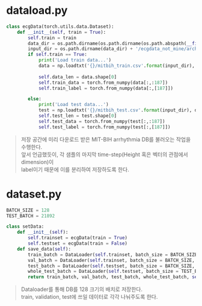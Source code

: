 # dataload.py  
```python
class ecgData(torch.utils.data.Dataset):
    def __init__(self, train = True):
        self.train = train
        data_dir = os.path.dirname(os.path.dirname(os.path.abspath(__file__)))
        input_dir = os.path.dirname(data_dir) + '/ecgdata_not_mine/archive'
        if self.train == True:
            print('Load train data...')
            data = np.loadtxt('{}/mitbih_train.csv'.format(input_dir), delimiter = ',', dtype = np.float32)
            
            self.data_len = data.shape[0]
            self.train_data = torch.from_numpy(data[:,:187])
            self.train_label = torch.from_numpy(data[:,[187]])

        else:
            print('Load test data...')
            test = np.loadtxt('{}/mitbih_test.csv'.format(input_dir), delimiter = ',', dtype = np.float32)
            self.test_len = test.shape[0]
            self.test_data = torch.from_numpy(test[:,:187])
            self.test_label = torch.from_numpy(test[:,[187]])
```  
  
> 저장 공간에 미리 다운로드 받은 MIT-BIH arrhythmia DB를 불러오는 작업을 수행한다.  
> 앞서 언급했듯이, 각 샘플의 마지막 time-step(Height 혹은 벡터의 관점에서 dimension)이  
> label이기 때문에 이를 분리하여 저장하도록 한다.  
  
# dataset.py  
```python
BATCH_SIZE = 128
TEST_BATCH = 21892

class setData:
    def __init__(self):
        self.trainset = ecgData(train = True)
        self.testset = ecgData(train = False)
    def save_data(self):
        train_batch = DataLoader(self.trainset, batch_size = BATCH_SIZE, shuffle = True, num_workers= 6)
        val_batch = DataLoader(self.trainset, batch_size = BATCH_SIZE, shuffle = True, num_workers= 6)
        test_batch = DataLoader(self.testset, batch_size = BATCH_SIZE, shuffle = False, num_workers= 6)
        whole_test_batch = DataLoader(self.testset, batch_size = TEST_BATCH, shuffle = False, num_workers= 6)
        return train_batch, val_batch, test_batch, whole_test_batch, self.trainset, self.testset
```  
  
> Dataloader를 통해 DB를 128 크기의 배치로 저장한다.  
> train, validation, test에 쓰일 데이터로 각각 나눠주도록 한다.  
